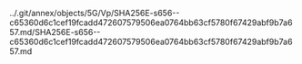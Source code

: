 ../.git/annex/objects/5G/Vp/SHA256E-s656--c65360d6c1cef19fcadd472607579506ea0764bb63cf5780f67429abf9b7a657.md/SHA256E-s656--c65360d6c1cef19fcadd472607579506ea0764bb63cf5780f67429abf9b7a657.md